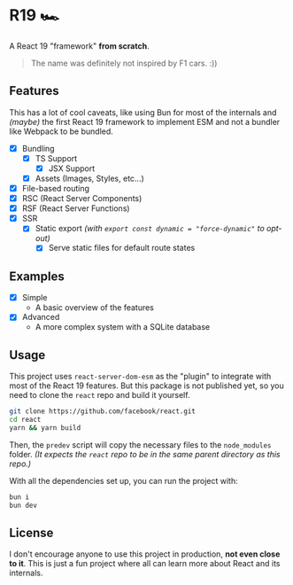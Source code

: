 # R19 🏎️

A React 19 "framework" **from scratch**.

> The name was definitely not inspired by F1 cars. :))

## Features

This has a lot of cool caveats, like using Bun for most of the internals and _(maybe)_ the first React 19 framework to implement ESM and not a bundler like Webpack to be bundled.

- [x] Bundling
  - [x] TS Support
    - [x] JSX Support
  - [x] Assets (Images, Styles, etc...)
- [x] File-based routing
- [x] RSC (React Server Components)
- [x] RSF (React Server Functions)
- [x] SSR
  - [x] Static export *(with `export const dynamic = "force-dynamic"` to opt-out)*
    - [x] Serve static files for default route states

## Examples

- [x] Simple
  - A basic overview of the features
- [x] Advanced
  - A more complex system with a SQLite database

## Usage

This project uses `react-server-dom-esm` as the "plugin" to integrate with most of the React 19 features. But this package is not published yet, so you need to clone the `react` repo and build it yourself.

```bash
git clone https://github.com/facebook/react.git
cd react
yarn && yarn build
```

Then, the `predev` script will copy the necessary files to the `node_modules` folder. _(It expects the `react` repo to be in the same parent directory as this repo.)_

With all the dependencies set up, you can run the project with:

```bash
bun i
bun dev
```

## License

I don't encourage anyone to use this project in production, **not even close to it**. This is just a fun project where all can learn more about React and its internals.
